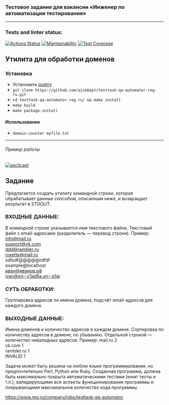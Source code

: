 ### Тестовое задание для вакансии «Инженер по автоматизации тестирования»

***

### Tests and linter status:
[![Actions Status](https://github.com/ajib6ept/testtask-qa-automator-reg-ru/workflows/docmain-counter-check/badge.svg)](https://github.com/ajib6ept/testtask-qa-automator-reg-ru/actions) [![Maintainability](https://api.codeclimate.com/v1/badges/8585576eea5c677b2cb3/maintainability)](https://codeclimate.com/github/ajib6ept/testtask-qa-automator-reg-ru/maintainability) [![Test Coverage](https://api.codeclimate.com/v1/badges/8585576eea5c677b2cb3/test_coverage)](https://codeclimate.com/github/ajib6ept/testtask-qa-automator-reg-ru/test_coverage)

## Утилита для обработки доменов

### Установка
* Установить [poetry](https://python-poetry.org/docs/#installation)
* ```git clone https://github.com/ajib6ept/testtask-qa-automator-reg-ru.git```
* ```cd testtask-qa-automator-reg-ru/ && make install```
* ```make build```
* ```make package-install```

#### Использование
* ```domain-counter myfile.txt```
***
###### Пример работы 
[![asciicast](https://asciinema.org/a/OmhoUG2D7lngzgnV3oG8Sz39G.svg)](https://asciinema.org/a/OmhoUG2D7lngzgnV3oG8Sz39G)


## Задание


Предлагается создать утилиту командной строки, которая обрабатывает данные способом, описанным ниже, и возвращает результат в STDOUT.

### ВХОДНЫЕ ДАННЫЕ:
В командной строке указывается имя текстового файла. Текстовый файл с email-адресами (разделитель — перевод строки). Пример:
info@mail.ru  
support@vk.com  
ddd@rambler.ru  
roxette@mail.ru  
sdfsdf@@@@@rdfdf  
example@localhost  
иван@иванов.рф  
ivan@xn--c1ad6a.xn--p1ai  
### СУТЬ ОБРАБОТКИ:
Группировка адресов по имени домена, подсчёт email-адресов для каждого домена.

### ВЫХОДНЫЕ ДАННЫЕ:
Имена доменов и количество адресов в каждом домене. Сортировка по количеству адресов в домене, по убыванию. Отдельной строкой — количество невалидных адресов. Пример:
mail.ru	2  
vk.com	1  
rambler.ru	1  
INVALID	1  

Задача может быть решена на любом языке программирования, но предпочтительно Perl, Python или Ruby. Созданная программа, должна быть максимально покрыта автоматическими тестами (юнит тесты и т.п.), валидирующими все аспекты функционирования программы и покрывающими максимальное количество кода программы.


https://www.reg.ru/company/jobs/testtask-qa-automator
